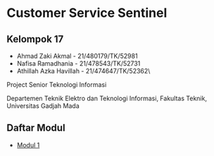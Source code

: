 # **Customer Service Sentinel**

## **Kelompok 17**
- Ahmad Zaki Akmal - 21/480179/TK/52981
- Nafisa Ramadhania - 21/478543/TK/52731
- Athillah Azka Havillah - 21/474647/TK/52362\

Project Senior Teknologi Informasi

Departemen Teknik Elektro dan Teknologi Informasi, Fakultas Teknik, Universitas Gadjah Mada

## **Daftar Modul**
- [Modul 1](./modul1.html)
